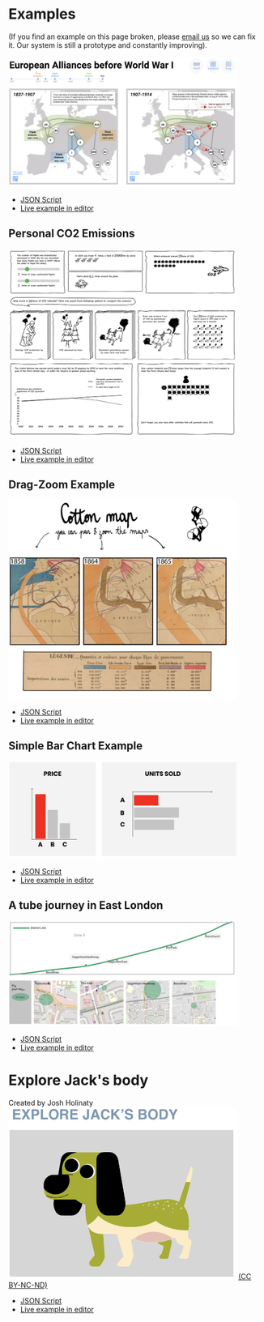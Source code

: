 # Examples

(If you find an example on this page broken, please [email us](zehong.wang@ed.ac.uk) so we can fix it. Our system is still a prototype and constantly improving).

<a href="https://hugoromat.github.io/interactiveComics/library/dist/alliances.html"><img src="comics/alliances/alliances.png" width="450px"/></a>

* [JSON Script](https://raw.githubusercontent.com/interactivedatacomics/interactivedatacomics.github.io/main/comics/alliances/alliances-1.json)
* [Live example in editor](https://hugoromat.github.io/interactiveComics/library/dist/alliances.html)


## Personal CO2 Emissions
<a href="https://hugoromat.github.io/interactiveComics/library/dist/C02.html"><img src="figures/CO2nailfigure.png" width="450px"/></a>

* [JSON Script](https://raw.githubusercontent.com/HugoRomat/interactiveComics/master/library/dist/images/CO2Footprint/CO2.json)
* [Live example in editor](https://hugoromat.github.io/interactiveComics/library/dist/C02.html)

## Drag-Zoom Example
<a href="https://hugoromat.github.io/interactiveComics/library/dist/map.html"><img src="getstarted/imageMap.PNG" width="450px"/></a>

* [JSON Script](https://raw.githubusercontent.com/interactivedatacomics/interactivedatacomics.github.io/main/getstarted/map.json)
* [Live example in editor](https://hugoromat.github.io/interactiveComics/library/dist/map.html)


## Simple Bar Chart Example
<a href="https://hugoromat.github.io/interactiveComics/library/dist/getStarted.html"><img src="getstarted/getstarted.png" width="450px"/></a>

* [JSON Script](https://raw.githubusercontent.com/interactivedatacomics/interactivedatacomics.github.io/main/getstarted/tutorial.json)
* [Live example in editor](https://hugoromat.github.io/interactiveComics/library/dist/getStarted.html)

## A tube journey in East London
<a href="https://hugoromat.github.io/interactiveComics/library/dist/london.html"><img src="comics/EaternLondon/EasternLondon.png" width="450px"/></a>

* [JSON Script](https://raw.githubusercontent.com/interactivedatacomics/interactivedatacomics.github.io/main/comics/EaternLondon/EasternLondon)
* [Live example in editor](https://hugoromat.github.io/interactiveComics/library/dist/london.html)

# Explore Jack's body
Created by Josh Holinaty
<a href="https://hugoromat.github.io/interactiveComics/library/dist/dogJack.html"><img src="/figures/Jack.png" width="450px"/></a>
[(CC BY-NC-ND)](https://creativecommons.org/licenses/by-nc-nd/4.0/)
* [JSON Script](https://raw.githubusercontent.com/oseph/interactive-data-comics-assets/main/jhcomic.json)
* [Live example in editor](https://hugoromat.github.io/interactiveComics/library/dist/dogJack.html)
